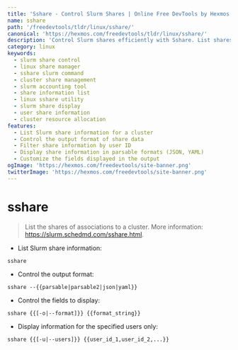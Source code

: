 ```yaml
---
title: 'Sshare - Control Slurm Shares | Online Free DevTools by Hexmos'
name: sshare
path: '/freedevtools/tldr/linux/sshare/'
canonical: 'https://hexmos.com/freedevtools/tldr/linux/sshare/'
description: 'Control Slurm shares efficiently with Sshare. List shares, format output, and display specific user information. Free online tool, no registration required.'
category: linux
keywords:
  - slurm share control
  - linux share manager
  - sshare slurm command
  - cluster share management
  - slurm accounting tool
  - share information list
  - linux sshare utility
  - slurm share display
  - user share information
  - cluster resource allocation
features:
  - List Slurm share information for a cluster
  - Control the output format of share data
  - Filter share information by user ID
  - Display share information in parsable formats (JSON, YAML)
  - Customize the fields displayed in the output
ogImage: 'https://hexmos.com/freedevtools/site-banner.png'
twitterImage: 'https://hexmos.com/freedevtools/site-banner.png'
---
```


# sshare

> List the shares of associations to a cluster.
> More information: <https://slurm.schedmd.com/sshare.html>.

- List Slurm share information:

`sshare`

- Control the output format:

`sshare --{{parsable|parsable2|json|yaml}}`

- Control the fields to display:

`sshare {{[-o|--format]}} {{format_string}}`

- Display information for the specified users only:

`sshare {{[-u|--users]}} {{user_id_1,user_id_2,...}}`

